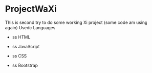 # ProjectWaXi
This is second try to do some working Xi project (some code am using again)
Usedc Languages
- ss HTML
 
- ss JavaScript
 
- ss CSS
- ss Bootstrap
